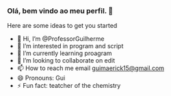 ### Olá, bem vindo ao meu perfil. 🤙
<!---
**Professor Guilherme/Professor Guilherme** is a ✨ special ✨ repository because its `README.md` (this file) appears on your GitHub profile.
You can click the Preview link to take a look at your changes.
--->
Here are some ideas to get you started

- 👋 Hi, I’m @ProfessorGuilherme
- 👀 I’m interested in program and script
- 🌱 I’m currently learning proagram
- 💞️ I’m looking to collaborate on edit
- 📫 How to reach me email guimaerick15@gmail.com
- 😄 Pronouns: Gui
- ⚡ Fun fact: teatcher of the chemistry


